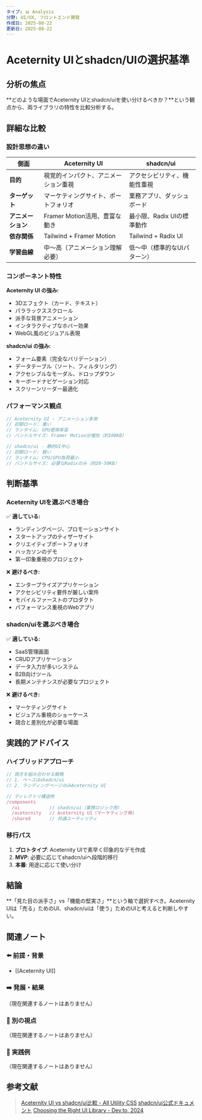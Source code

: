 ```yaml
---
タイプ: 📊 Analysis
分野: UI/UX, フロントエンド開発
作成日: 2025-08-22
更新日: 2025-08-22
---
```


# Aceternity UIとshadcn/UIの選択基準

## 分析の焦点

**どのような場面でAceternity UIとshadcn/uiを使い分けるべきか？**という観点から、両ライブラリの特性を比較分析する。

## 詳細な比較

### 設計思想の違い

| 側面 | Aceternity UI | shadcn/ui |
|------|--------------|-----------|
| **目的** | 視覚的インパクト、アニメーション重視 | アクセシビリティ、機能性重視 |
| **ターゲット** | マーケティングサイト、ポートフォリオ | 業務アプリ、ダッシュボード |
| **アニメーション** | Framer Motion活用、豊富な動き | 最小限、Radix UIの標準動作 |
| **依存関係** | Tailwind + Framer Motion | Tailwind + Radix UI |
| **学習曲線** | 中〜高（アニメーション理解必要） | 低〜中（標準的なUIパターン） |

### コンポーネント特性

**Aceternity UI の強み:**
- 3Dエフェクト（カード、テキスト）
- パララックススクロール
- 派手な背景アニメーション
- インタラクティブなホバー効果
- WebGL風のビジュアル表現

**shadcn/ui の強み:**
- フォーム要素（完全なバリデーション）
- データテーブル（ソート、フィルタリング）
- アクセシブルなモーダル、ドロップダウン
- キーボードナビゲーション対応
- スクリーンリーダー最適化

### パフォーマンス観点

```javascript
// Aceternity UI - アニメーション多用
// 初期ロード: 重い
// ランタイム: GPU使用率高
// バンドルサイズ: Framer Motion分増加（約100KB）

// shadcn/ui - 静的UI中心  
// 初期ロード: 軽い
// ランタイム: CPU/GPU負荷最小
// バンドルサイズ: 必要なRadixのみ（約20-50KB）
```

## 判断基準

### Aceternity UIを選ぶべき場合

✅ **適している:**
- ランディングページ、プロモーションサイト
- スタートアップのティザーサイト
- クリエイティブポートフォリオ
- ハッカソンのデモ
- 第一印象重視のプロジェクト

❌ **避けるべき:**
- エンタープライズアプリケーション
- アクセシビリティ要件が厳しい案件
- モバイルファーストのプロダクト
- パフォーマンス重視のWebアプリ

### shadcn/uiを選ぶべき場合

✅ **適している:**
- SaaS管理画面
- CRUDアプリケーション
- データ入力が多いシステム
- B2B向けツール
- 長期メンテナンスが必要なプロジェクト

❌ **避けるべき:**
- マーケティングサイト
- ビジュアル重視のショーケース
- 競合と差別化が必要な場面

## 実践的アドバイス

### ハイブリッドアプローチ

```jsx
// 両方を組み合わせる戦略
// 1. ベースはshadcn/ui
// 2. ランディングページのみAceternity UI

// ディレクトリ構造例
/components
  /ui           // shadcn/ui（業務ロジック用）
  /aceternity   // Aceternity UI（マーケティング用）
  /shared       // 共通ユーティリティ
```

### 移行パス

1. **プロトタイプ**: Aceternity UIで素早く印象的なデモ作成
2. **MVP**: 必要に応じてshadcn/uiへ段階的移行
3. **本番**: 用途に応じて使い分け

## 結論

**「見た目の派手さ」vs「機能の堅実さ」**という軸で選択すべき。Aceternity UIは「売る」ためのUI、shadcn/uiは「使う」ためのUIと考えると判断しやすい。

## 関連ノート

### ⬅️ 前提・背景
- [[Aceternity UI]]

### ➡️ 発展・結果
（現在関連するノートはありません）

### 🔀 別の視点
（現在関連するノートはありません）

### 🎯 実践例
（現在関連するノートはありません）

## 参考文献

> [Aceternity UI vs shadcn/ui比較 - All Utility CSS](https://allutilitycss.com/components/aceternity-ui/)
> [shadcn/ui公式ドキュメント](https://ui.shadcn.com)
> [Choosing the Right UI Library - Dev.to, 2024](https://dev.to/ui-libraries-comparison)